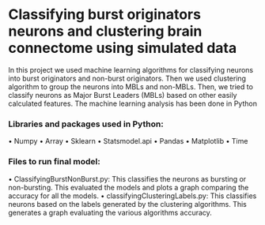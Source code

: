 # Classifying burst originators neurons and clustering brain connectome using simulated data

In this project we used machine learning algorithms for classifying neurons into burst originators and non-burst originators. Then we used clustering algorithm to group the neurons into MBLs and non-MBLs. Then, we tried to classify neurons as Major Burst Leaders (MBLs) based on other easily calculated features. 
The machine learning analysis has been done in Python 

### Libraries and packages used in Python: 
•	Numpy
•	Array
•	Sklearn
•	Statsmodel.api
•	Pandas
•	Matplotlib
•	Time

### Files to run final model:
•	ClassifyingBurstNonBurst.py: This classifies the neurons as bursting or non-bursting. This evaluated the models and plots a graph comparing the accuracy for all the models.
•	classifyingClusteringLabels.py: This classifies neurons based on the labels generated by the clustering algorithms. This generates a graph evaluating the various algorithms accuracy.
